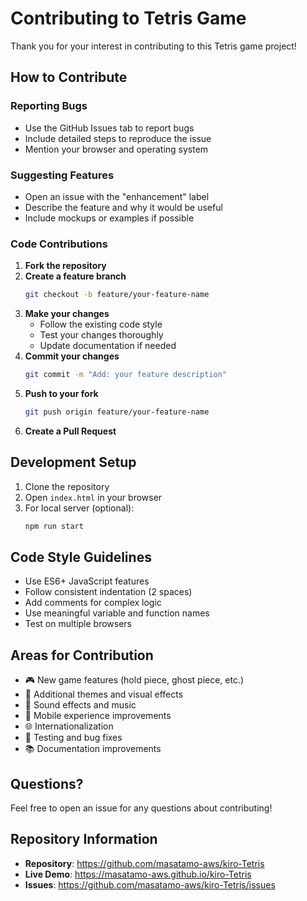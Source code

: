 # Contributing to Tetris Game

Thank you for your interest in contributing to this Tetris game project! 

## How to Contribute

### Reporting Bugs
- Use the GitHub Issues tab to report bugs
- Include detailed steps to reproduce the issue
- Mention your browser and operating system

### Suggesting Features
- Open an issue with the "enhancement" label
- Describe the feature and why it would be useful
- Include mockups or examples if possible

### Code Contributions

1. **Fork the repository**
2. **Create a feature branch**
   ```bash
   git checkout -b feature/your-feature-name
   ```
3. **Make your changes**
   - Follow the existing code style
   - Test your changes thoroughly
   - Update documentation if needed
4. **Commit your changes**
   ```bash
   git commit -m "Add: your feature description"
   ```
5. **Push to your fork**
   ```bash
   git push origin feature/your-feature-name
   ```
6. **Create a Pull Request**

## Development Setup

1. Clone the repository
2. Open `index.html` in your browser
3. For local server (optional):
   ```bash
   npm run start
   ```

## Code Style Guidelines

- Use ES6+ JavaScript features
- Follow consistent indentation (2 spaces)
- Add comments for complex logic
- Use meaningful variable and function names
- Test on multiple browsers

## Areas for Contribution

- 🎮 New game features (hold piece, ghost piece, etc.)
- 🎨 Additional themes and visual effects
- 🎵 Sound effects and music
- 📱 Mobile experience improvements
- 🌐 Internationalization
- 🧪 Testing and bug fixes
- 📚 Documentation improvements

## Questions?

Feel free to open an issue for any questions about contributing!

## Repository Information

- **Repository**: https://github.com/masatamo-aws/kiro-Tetris
- **Live Demo**: https://masatamo-aws.github.io/kiro-Tetris
- **Issues**: https://github.com/masatamo-aws/kiro-Tetris/issues